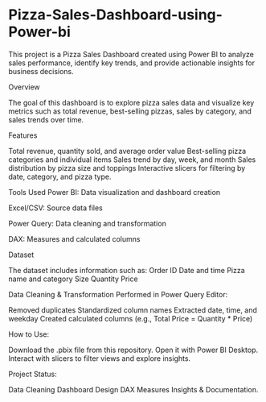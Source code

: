 # Pizza-Sales-Dashboard-using-Power-bi
This project is a Pizza Sales Dashboard created using Power BI to analyze sales performance, 
identify key trends, and provide actionable insights for business decisions.

Overview

The goal of this dashboard is to explore pizza sales data and visualize key metrics such as total revenue, 
best-selling pizzas, sales by category, and sales trends over time.

Features

Total revenue, quantity sold, and average order value
Best-selling pizza categories and individual items
Sales trend by day, week, and month
Sales distribution by pizza size and toppings
Interactive slicers for filtering by date, category, and pizza type.

Tools Used
Power BI: Data visualization and dashboard creation

Excel/CSV: Source data files

Power Query: Data cleaning and transformation

DAX: Measures and calculated columns

Dataset

The dataset includes information such as:
Order ID
Date and time
Pizza name and category
Size
Quantity
Price

Data Cleaning & Transformation
Performed in Power Query Editor:

Removed duplicates
Standardized column names
Extracted date, time, and weekday
Created calculated columns (e.g., Total Price = Quantity * Price)

How to Use:

Download the .pbix file from this repository.
Open it with Power BI Desktop.
Interact with slicers to filter views and explore insights.

Project Status:

 Data Cleaning
 Dashboard Design
 DAX Measures
 Insights & Documentation.
